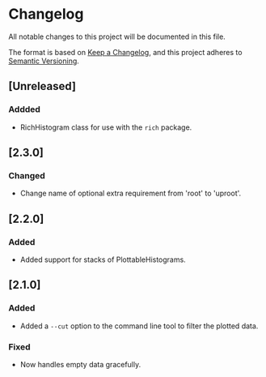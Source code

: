 # Changelog
All notable changes to this project will be documented in this file.

The format is based on [Keep a Changelog](https://keepachangelog.com/en/1.0.0/),
and this project adheres to [Semantic Versioning](https://semver.org/spec/v2.0.0.html).

## [Unreleased]

### Addded
- RichHistogram class for use with the `rich` package.

## [2.3.0]

### Changed
- Change name of optional extra requirement from 'root' to 'uproot'.

## [2.2.0]

### Added
- Added support for stacks of PlottableHistograms.

## [2.1.0]

### Added
- Added a `--cut` option to the command line tool to filter the plotted data.

### Fixed
- Now handles empty data gracefully.
